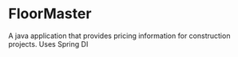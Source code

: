 # FloorMaster
A java application that provides pricing information for construction projects. Uses Spring DI
